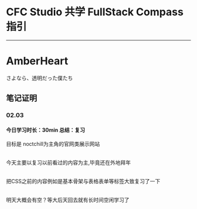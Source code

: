 # CFC Studio 共学 FullStack Compass 指引
---
# AmberHeart

さよなら、透明だった僕たち

## 笔记证明

<!-- Content_START -->

### 02.03
#### 今日学习时长：30min 总结：复习

目标是 noctchill为主角的官网类展示网站<br><br>

今天主要以复习以前看过的内容为主,毕竟还在外地拜年<br><br>

把CSS之前的内容例如是基本骨架与表格表单等标签大致复习了一下<br><br>

明天大概会有空？等大后天回去就有长时间空闲学习了<br><br>


<!-- Content_END -->
